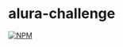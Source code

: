# alura-challenge

[![NPM](https://img.shields.io/npm/l/react)](https://github.com/luisinho/alura-challenge/blob/main/LICENSE)
